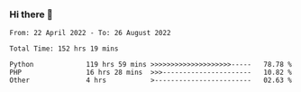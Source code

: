 ### Hi there 👋

<!--START_SECTION:waka-->

```text
From: 22 April 2022 - To: 26 August 2022

Total Time: 152 hrs 19 mins

Python             119 hrs 59 mins >>>>>>>>>>>>>>>>>>>>-----   78.78 %
PHP                16 hrs 28 mins  >>>----------------------   10.82 %
Other              4 hrs           >------------------------   02.63 %
```

<!--END_SECTION:waka-->

<!--
**umarfarouk98/umarfarouk98** is a ✨ _special_ ✨ repository because its `README.md` (this file) appears on your GitHub profile.

Here are some ideas to get you started:

- 🔭 I’m currently working on ...
- 🌱 I’m currently learning ...
- 👯 I’m looking to collaborate on ...
- 🤔 I’m looking for help with ...
- 💬 Ask me about ...
- 📫 How to reach me: ...
- 😄 Pronouns: ...
- ⚡ Fun fact: ...
-->

